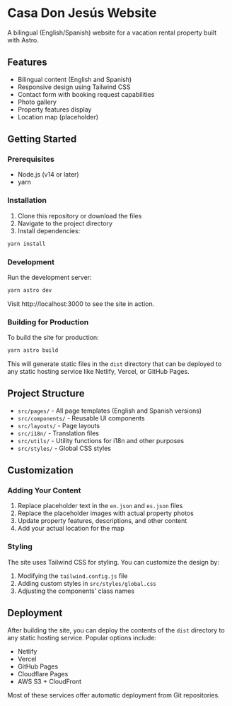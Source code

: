 # Casa Don Jesús Website

A bilingual (English/Spanish) website for a vacation rental property built with Astro.

## Features

- Bilingual content (English and Spanish)
- Responsive design using Tailwind CSS
- Contact form with booking request capabilities
- Photo gallery
- Property features display
- Location map (placeholder)

## Getting Started

### Prerequisites

- Node.js (v14 or later)
- yarn

### Installation

1. Clone this repository or download the files
2. Navigate to the project directory
3. Install dependencies:

```bash
yarn install
```

### Development

Run the development server:

```bash
yarn astro dev
```

Visit http://localhost:3000 to see the site in action.

### Building for Production

To build the site for production:

```bash
yarn astro build
```

This will generate static files in the `dist` directory that can be deployed to any static hosting service like Netlify, Vercel, or GitHub Pages.

## Project Structure

- `src/pages/` - All page templates (English and Spanish versions)
- `src/components/` - Reusable UI components
- `src/layouts/` - Page layouts
- `src/i18n/` - Translation files
- `src/utils/` - Utility functions for i18n and other purposes
- `src/styles/` - Global CSS styles

## Customization

### Adding Your Content

1. Replace placeholder text in the `en.json` and `es.json` files
2. Replace the placeholder images with actual property photos
3. Update property features, descriptions, and other content
4. Add your actual location for the map

### Styling

The site uses Tailwind CSS for styling. You can customize the design by:

1. Modifying the `tailwind.config.js` file
2. Adding custom styles in `src/styles/global.css`
3. Adjusting the components' class names

## Deployment

After building the site, you can deploy the contents of the `dist` directory to any static hosting service. Popular options include:

- Netlify
- Vercel
- GitHub Pages
- Cloudflare Pages
- AWS S3 + CloudFront

Most of these services offer automatic deployment from Git repositories.
